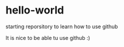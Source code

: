 # hello-world
starting reporsitory to learn how to use github

It is nice to be able tu use github :)
